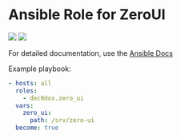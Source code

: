 # Ansible Role for ZeroUI

![](https://img.shields.io/github/workflow/status/dec0dOS/zero-ui-ansible/Check%20and%20publish)
![](https://img.shields.io/badge/dynamic/json?color=orange&label=Galaxy%20Downloads&query=%24.download_count&url=https%3A%2F%2Fgalaxy.ansible.com%2Fapi%2Fv1%2Froles%2F59586%2F%3Fformat%3Djson)

For detailed documentation, use the [Ansible Docs](https://docs.ansible.com)

Example playbook:

```yaml
- hosts: all
  roles:
    - dec0dos.zero_ui
  vars:
    zero_ui:
      path: /srv/zero-ui
  become: true
```
